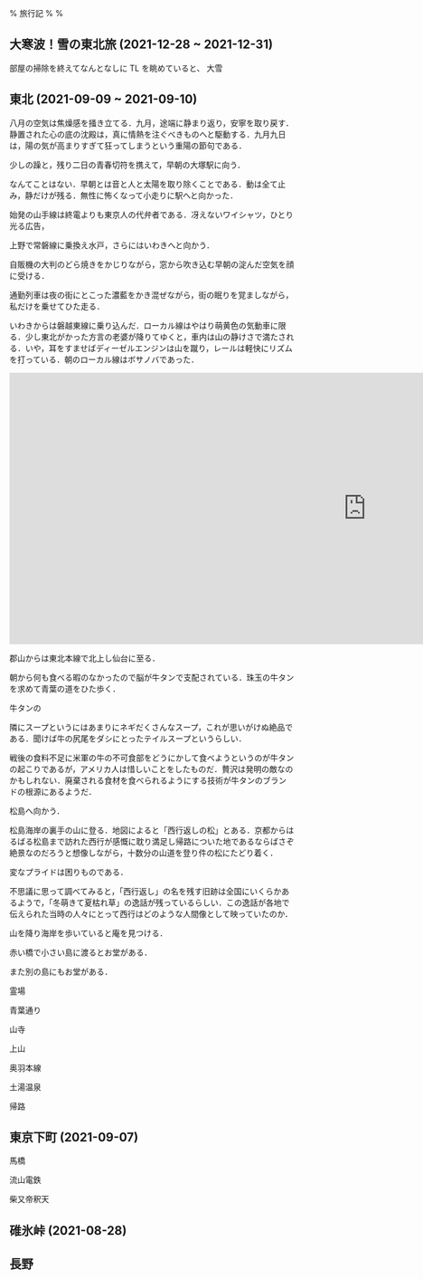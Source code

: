 % 旅行記
%
%

## 大寒波！雪の東北旅 (2021-12-28 ~ 2021-12-31)

部屋の掃除を終えてなんとなしに TL を眺めていると、
大雪

## 東北 (2021-09-09 ~ 2021-09-10)

八月の空気は焦燥感を掻き立てる．九月，途端に静まり返り，安寧を取り戻す．静置された心の底の沈殿は，真に情熱を注ぐべきものへと駆動する．九月九日は，陽の気が高まりすぎて狂ってしまうという重陽の節句である．

少しの躁と，残り二日の青春切符を携えて，早朝の大塚駅に向う．

なんてことはない．早朝とは音と人と太陽を取り除くことである．動は全て止み，静だけが残る．無性に怖くなって小走りに駅へと向かった．

始発の山手線は終電よりも東京人の代弁者である．冴えないワイシャツ，ひとり光る広告，

上野で常磐線に乗換え水戸，さらにはいわきへと向かう．

自販機の大判のどら焼きをかじりながら，窓から吹き込む早朝の淀んだ空気を顔に受ける．

通勤列車は夜の街にとこった濃藍をかき混ぜながら，街の眠りを覚ましながら，私だけを乗せてひた走る．

いわきからは磐越東線に乗り込んだ．ローカル線はやはり萌黄色の気動車に限る．少し東北がかった方言の老婆が降りてゆくと，車内は山の静けさで満たされる．いや，耳をすませばディーゼルエンジンは山を蹴り，レールは軽快にリズムを打っている．朝のローカル線はボサノバであった．

<iframe width="1262" height="480" src="https://www.youtube.com/embed/XHmO1klmBNg" title="YouTube video player" frameborder="0" allow="accelerometer; autoplay; clipboard-write; encrypted-media; gyroscope; picture-in-picture" allowfullscreen></iframe>

郡山からは東北本線で北上し仙台に至る．

朝から何も食べる暇のなかったので脳が牛タンで支配されている．珠玉の牛タンを求めて青葉の道をひた歩く．

牛タンの

隣にスープというにはあまりにネギだくさんなスープ，これが思いがけぬ絶品である．聞けば牛の尻尾をダシにとったテイルスープというらしい．

戦後の食料不足に米軍の牛の不可食部をどうにかして食べようというのが牛タンの起こりであるが，アメリカ人は惜しいことをしたものだ．贅沢は発明の敵なのかもしれない．廃棄される食材を食べられるようにする技術が牛タンのブランドの根源にあるようだ．

松島へ向かう．

松島海岸の裏手の山に登る．地図によると「西行返しの松」とある．京都からはるばる松島まで訪れた西行が感慨に耽り満足し帰路についた地であるならばさぞ絶景なのだろうと想像しながら，十数分の山道を登り件の松にたどり着く．

変なプライドは困りものである．

不思議に思って調べてみると，「西行返し」の名を残す旧跡は全国にいくらかあるようで，「冬萌きて夏枯れ草」の逸話が残っているらしい．この逸話が各地で伝えられた当時の人々にとって西行はどのような人間像として映っていたのか．

山を降り海岸を歩いていると庵を見つける．

赤い橋で小さい島に渡るとお堂がある．

また別の島にもお堂がある．

霊場

青葉通り

山寺

上山

奥羽本線

土湯温泉

帰路

## 東京下町 (2021-09-07)

馬橋

流山電鉄

柴又帝釈天

## 碓氷峠 (2021-08-28)

## 長野

##
